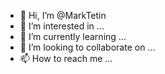 - 👋 Hi, I’m @MarkTetin
- 👀 I’m interested in ...
- 🌱 I’m currently learning ...
- 💞️ I’m looking to collaborate on ...
- 📫 How to reach me ...

<!---
MarkTetin/MarkTetin is a ✨ special ✨ repository because its `README.md` (this file) appears on your GitHub profile.
You can click the Preview link to take a look at your changes.
--->
